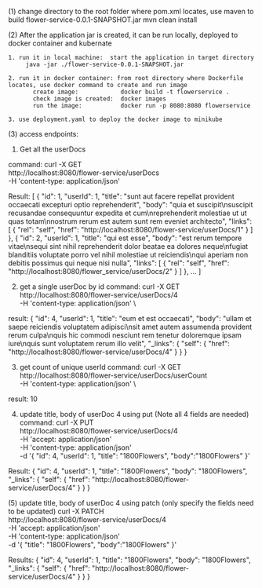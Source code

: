 (1) change directory to the root folder where pom.xml locates, use maven to build flower-service-0.0.1-SNAPSHOT.jar
    mvn clean install
   
(2) After the application jar is created, it can be run locally, deployed to docker container and  kubernate

    1. run it in local machine:  start the application in target directory
         java -jar ./flower-service-0.0.1-SNAPSHOT.jar
 
    2. run it in docker container: from root directory where Dockerfile locates, use docker command to create and run image
		   create image:            docker build -t flowerservice .
		   check image is created:  docker images
		   run the image:           docker run -p 8080:8080 flowerservice
		   
    3. use deployment.yaml to deploy the docker image to minikube
	
(3) access endpoints:

1. Get all the userDocs

command: 
curl -X GET \
  http://localhost:8080/flower-service/userDocs \
  -H 'content-type: application/json' 
  
 Result:
 [
    {
        "id": 1,
        "userId": 1,
        "title": "sunt aut facere repellat provident occaecati excepturi optio reprehenderit",
        "body": "quia et suscipit\nsuscipit recusandae consequuntur expedita et cum\nreprehenderit molestiae ut ut quas totam\nnostrum rerum est autem sunt rem eveniet architecto",
        "links": [
            {
                "rel": "self",
                "href": "http://localhost:8080/flower-service/userDocs/1"
            }
        ]
    },
    {
        "id": 2,
        "userId": 1,
        "title": "qui est esse",
        "body": "est rerum tempore vitae\nsequi sint nihil reprehenderit dolor beatae ea dolores neque\nfugiat blanditiis voluptate porro vel nihil molestiae ut reiciendis\nqui aperiam non debitis possimus qui neque nisi nulla",
        "links": [
            {
                "rel": "self",
                "href": "http://localhost:8080/flower_service/userDocs/2"
            }
        ]
    },
    ...
    ] 
    
2. get a single userDoc by id
 command: 
 curl -X GET \
  http://localhost:8080/flower-service/userDocs/4 \
  -H 'content-type: application/json' \
  
  result:
  {
    "id": 4,
    "userId": 1,
    "title": "eum et est occaecati",
    "body": "ullam et saepe reiciendis voluptatem adipisci\nsit amet autem assumenda provident rerum culpa\nquis hic commodi nesciunt rem tenetur doloremque ipsam iure\nquis sunt voluptatem rerum illo velit",
    "_links": {
        "self": {
            "href": "http://localhost:8080/flower-service/userDocs/4"
        }
    }
}

3. get count of unique userId
command:
curl -X GET \
  http://localhost:8080/flower-service/userDocs/userCount \
  -H 'content-type: application/json' \

result:
10

4. update title, body of userDoc 4 using put (Note all 4 fields are needed)
command:
curl -X PUT \
  http://localhost:8080/flower-service/userDocs/4 \
  -H 'accept: application/json' \
  -H 'content-type: application/json' \
  -d '{
    "id": 4,
    "userId": 1,
    "title": "1800Flowers",
    "body":"1800Flowers"
}'

Result:
{
    "id": 4,
    "userId": 1,
    "title": "1800Flowers",
    "body": "1800Flowers",
    "_links": {
        "self": {
            "href": "http://localhost:8080/flower-service/userDocs/4"
        }
    }
}

(5) update title, body of userDoc 4 using patch (only specify the fields need to be updated)
curl -X PATCH \
  http://localhost:8080/flower-service/userDocs/4 \
  -H 'accept: application/json' \
  -H 'content-type: application/json' \
  -d '{
    "title": "1800Flowers",
    "body":"1800Flowers"
}'

Results:
{
    "id": 4,
    "userId": 1,
    "title": "1800Flowers",
    "body": "1800Flowers",
    "_links": {
        "self": {
            "href": "http://localhost:8080/flower-service/userDocs/4"
        }
    }
}


  
